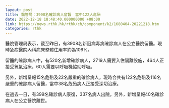 ```yaml
---
layout: post
title: 醫管局：3908名確診病人留醫　當中122人危殆
date: 2022-12-18 18:48:40.000000000 +08:00
link: https://news.rthk.hk/rthk/ch/component/k2/1680404-20221218.htm
categories: rthk
---
```


醫院管理局表示，截至昨日，有3908名新冠病毒病確診病人在公立醫院留醫。現時急症醫院內科病床整體住用率約為106%。

留醫的確診病人中，有520名新增確診病人，2719人需要入住隔離設施，464人正接受氧氣治療，60人需要以呼吸機協助呼吸。

另外，新增呈報15名危殆及22名嚴重的確診病人，現時合共有122名危殆及116名嚴重的確診病人留醫，當中38名危殆病人正接受深切治療。

在過去一日，有399名確診病人康復，337名病人出院。另外，新增呈報40名確診病人在公立醫院離世。
